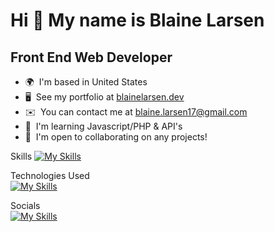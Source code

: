 Hi 👋 My name is Blaine Larsen
==============================

Front End Web Developer
-----------------------

*   🌍  I'm based in United States
*   🖥️  See my portfolio at [blainelarsen.dev](http://blainelarsen.dev)
*   ✉️  You can contact me at [blaine.larsen17@gmail.com](mailto:blaine.larsen17@gmail.com)
*   🧠  I'm learning Javascript/PHP & API's
*   🤝  I'm open to collaborating on any projects!

Skills
[![My Skills](https://skillicons.dev/icons?i=js,html,css,php)](https://skillicons.dev)

Technologies Used
<br>
[![My Skills](https://skillicons.dev/icons?i=,wordpress,vscode,bitbucket,netlify)](https://skillicons.dev)

Socials
<br>
[![My Skills](https://skillicons.dev/icons?i=linkedin)](https://skillicons.dev)
